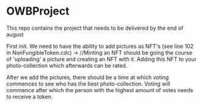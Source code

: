 # OWBProject

This repo contains the project that needs to be delivered by the end of august

First init.
We need to have the ability to add pictures as NFT's (see line 102 in NonFungibleToken.cdc)
-> //Minting an NFT should be going the course of 'uploading' a picture and creating an NFT with it. Adding this NFT to your photo-collection which afterwards can be rated.

After we add the pictures, there should be a time at which voting commences to see who has the best photo-collection. Voting will commence after which the person with the highest amount of votes needs to receive a token.
